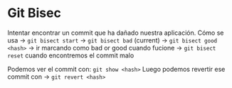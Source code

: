 # Git Bisec

Intentar encontrar un commit que ha dañado nuestra aplicación.
Cómo se usa
-> `git bisect start`
-> `git bisect bad` (current)
-> `git bisect good <hash>`
-> ir marcando como bad or good cuando fucione
-> `git bisect reset` cuando encontremos el commit malo

Podemos ver el commit con: `git show <hash>`
Luego podemos revertir ese commit con -> `git revert <hash>`
